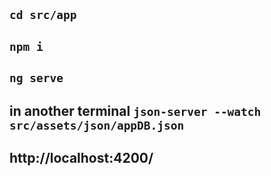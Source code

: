 ## `cd src/app`
## `npm i`
## `ng serve`
## in another terminal `json-server --watch src/assets/json/appDB.json`
## http://localhost:4200/
